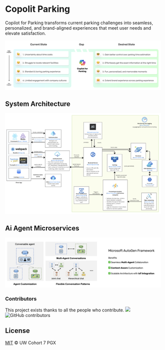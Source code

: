 # Copolit Parking
Copilot for Parking transforms current parking challenges into seamless, personalized, and brand-aligned experiences that meet user needs and elevate satisfaction.

![gap analysis](./assets/gap-analysis.png)

## System Architecture
![system design](./assets/system-design.png)

## Ai Agent Microservices
![autogen](./assets/autogen.png)

### Contributors

This project exists thanks to all the people who contribute. 
<a href="https://github.com/chelsey0527/team10-pgx/graphs/contributors"><img src="https://opencollective.com/team10-pgx/contributors.svg?width=890&button=false" /></a>
![GitHub contributors](https://img.shields.io/github/contributors/chelsey0527/team10-pgx)


## License

[MIT](LICENSE) © UW Cohort 7 PGX